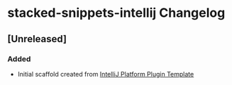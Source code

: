 <!-- Keep a Changelog guide -> https://keepachangelog.com -->

# stacked-snippets-intellij Changelog

## [Unreleased]
### Added
- Initial scaffold created from [IntelliJ Platform Plugin Template](https://github.com/JetBrains/intellij-platform-plugin-template)
